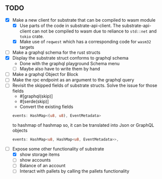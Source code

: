 ## TODO
- [X] Make a new client for substrate that can be compiled to wasm module
    - [X] Use parts of the code in substrate-api-client. The substrate-api-client can not be compiled to wasm due to reliance to `std::net` and `tokio` crate.
    - [X] Make use of `reqwest` which has a corresponding code for `wasm32` targets
- [ ] Make a graphql schema for the rust structs
- [X] Display the substrate struct conforms to graphql schema
    - Done with the graphql playground Schema menu
    - [ ] Maybe also have to write them by hand
- [ ] Make a graphql Object for Block
- [ ] Make the rpc endpoint as an argument to the graphql query
- [ ] Revisit the skipped fields of substrate structs. Solve the issue for those fields
    - #[graphql(skip)]
    - #[serde(skip)]
    - Convert the existing fields
     ```rust
     events: HashMap<(u8, u8), EventMetadata>
     ```
     to hashmap of hashmap so, it can be translated into Json or GraphQL objects
     ```rust
     events: HashMap<u8, HashMap<u8, EventMetadata>>,
     ```
- [ ] Expose some other functionality of substrate
    - [X] show storage items
    - [ ] show accounts
    - [ ] Balance of an account
    - [ ] Interact with pallets by calling the pallets functionality
